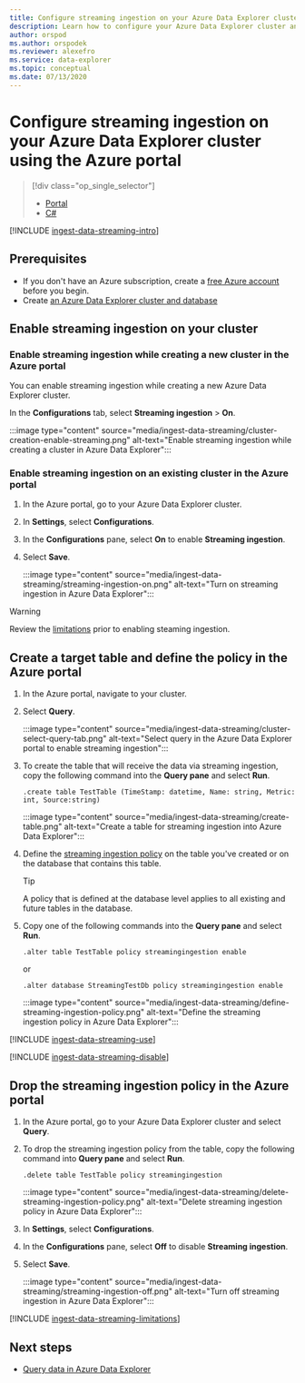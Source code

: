```yaml
---
title: Configure streaming ingestion on your Azure Data Explorer cluster using the Azure portal
description: Learn how to configure your Azure Data Explorer cluster and start loading data with streaming ingestion  using Azure portal.
author: orspod
ms.author: orspodek
ms.reviewer: alexefro
ms.service: data-explorer
ms.topic: conceptual
ms.date: 07/13/2020
---
```


# Configure streaming ingestion on your Azure Data Explorer cluster using the Azure portal

> [!div class="op_single_selector"]
> * [Portal](ingest-data-streaming.md)
> * [C#](ingest-data-streaming-csharp.md)

[!INCLUDE [ingest-data-streaming-intro](includes/ingest-data-streaming-intro.md)]

## Prerequisites

* If you don't have an Azure subscription, create a [free Azure account](https://azure.microsoft.com/free/) before you begin.
* Create [an Azure Data Explorer cluster and database](create-cluster-database-portal.md)

## Enable streaming ingestion on your cluster

### Enable streaming ingestion while creating a new cluster in the Azure portal

You can enable streaming ingestion while creating a new Azure Data Explorer cluster. 

In the **Configurations** tab, select **Streaming ingestion** > **On**.

:::image type="content" source="media/ingest-data-streaming/cluster-creation-enable-streaming.png" alt-text="Enable streaming ingestion while creating a cluster in Azure Data Explorer":::

### Enable streaming ingestion on an existing cluster in the Azure portal

1. In the Azure portal, go to your Azure Data Explorer cluster. 
1. In **Settings**, select **Configurations**. 
1. In the **Configurations** pane, select **On** to enable **Streaming ingestion**.
1. Select **Save**.

    :::image type="content" source="media/ingest-data-streaming/streaming-ingestion-on.png" alt-text="Turn on streaming ingestion in Azure Data Explorer":::

> [!WARNING]
> Review the [limitations](#limitations) prior to enabling steaming ingestion.

## Create a target table and define the policy in the Azure portal

1. In the Azure portal, navigate to your cluster.
1. Select **Query**.

    :::image type="content" source="media/ingest-data-streaming/cluster-select-query-tab.png" alt-text="Select query in the Azure Data Explorer portal to enable streaming ingestion":::

1. To create the table that will receive the data via streaming ingestion, copy the following command into the **Query pane** and select **Run**.

    ```Kusto
    .create table TestTable (TimeStamp: datetime, Name: string, Metric: int, Source:string)
    ```

    :::image type="content" source="media/ingest-data-streaming/create-table.png" alt-text="Create a table for streaming ingestion into Azure Data Explorer":::

1. Define the [streaming ingestion policy](kusto/management/streamingingestionpolicy.md) on the table you've created or on the database that contains this table. 
 
    > [!TIP]
    > A policy that is defined at the database level applies to all existing and future tables in the database. 
    
1. Copy one of the following commands into the **Query pane** and select **Run**.

    ```kusto
    .alter table TestTable policy streamingingestion enable
    ```

    or

    ```kusto
    .alter database StreamingTestDb policy streamingingestion enable
    ```

    :::image type="content" source="media/ingest-data-streaming/define-streaming-ingestion-policy.png" alt-text="Define the streaming ingestion policy in Azure Data Explorer":::

[!INCLUDE [ingest-data-streaming-use](includes/ingest-data-streaming-types.md)]

[!INCLUDE [ingest-data-streaming-disable](includes/ingest-data-streaming-disable.md)]

## Drop the streaming ingestion policy in the Azure portal

1. In the Azure portal, go to your Azure Data Explorer cluster and select **Query**. 
1. To drop the streaming ingestion policy from the table, copy the following command into **Query pane** and select **Run**.

    ```Kusto
    .delete table TestTable policy streamingingestion 
    ```

    :::image type="content" source="media/ingest-data-streaming/delete-streaming-ingestion-policy.png" alt-text="Delete streaming ingestion policy in Azure Data Explorer":::

1. In **Settings**, select **Configurations**.
1. In the **Configurations** pane, select **Off** to disable **Streaming ingestion**.
1. Select **Save**.

    :::image type="content" source="media/ingest-data-streaming/streaming-ingestion-off.png" alt-text="Turn off streaming ingestion in Azure Data Explorer":::

[!INCLUDE [ingest-data-streaming-limitations](includes/ingest-data-streaming-limitations.md)]

## Next steps

* [Query data in Azure Data Explorer](web-query-data.md)
